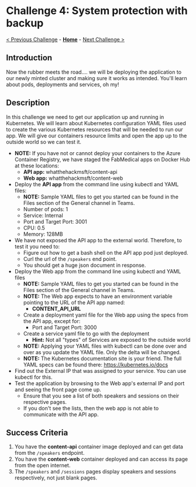 # Challenge 4: System protection with backup

[< Previous Challenge](./03-k8sintro.md) - **[Home](../README.md)** - [Next Challenge >](./05-scaling.md)

## Introduction

Now the rubber meets the road.... we will be deploying the application to our newly minted cluster and making sure it works as intended. You'll learn about pods, deployments and services, oh my!

## Description

In this challenge we need to get our application up and running in Kubernetes. We will learn about Kubernetes configuration YAML files used to create the various Kubernetes resources that will be needed to run our app. We will give our containers resource limits and open the app up to the outside world so we can test it.

- **NOTE:** If you have not or cannot deploy your containers to the Azure Container Registry, we have staged the FabMedical apps on Docker Hub at these locations:
	- **API app:** whatthehackmsft/content-api
	- **Web app:** whatthehackmsft/content-web
- Deploy the **API app** from the command line using kubectl and YAML files:
	- **NOTE:** Sample YAML files to get you started can be found in the Files section of the General channel in Teams.
	- Number of pods: 1
	- Service: Internal
	- Port and Target Port: 3001
	- CPU: 0.5
	- Memory: 128MB
- We have not exposed the API app to the external world. Therefore, to test it you need to:
	- Figure out how to get a bash shell on the API app pod just deployed.
	- Curl the url of the `/speakers` end point.
	- You should get a huge json document in response.
- Deploy the Web app from the command line using kubectl and YAML files
	- **NOTE:** Sample YAML files to get you started can be found in the Files section of the General channel in Teams.
	- **NOTE:** The Web app expects to have an environment variable pointing to the URL of the API app named:
		- **CONTENT_API_URL**
	- Create a deployment yaml file for the Web app using the specs from the API app, except for:
		- Port and Target Port: 3000
	- Create a service yaml file to go with the deployment
		- **Hint:** Not all "types" of Services are exposed to the outside world
	- **NOTE:** Applying your YAML files with kubectl can be done over and over as you update the YAML file. Only the delta will be changed.
	- **NOTE:** The Kubernetes documentation site is your friend. The full YAML specs can be found there: <https://kubernetes.io/docs>
- Find out the External IP that was assigned to your service. You can use kubectl for this.
- Test the application by browsing to the Web app's external IP and port and seeing the front page come up.
	- Ensure that you see a list of both speakers and sessions on their respective pages.
	- If you don't see the lists, then the web app is not able to communicate with the API app.

## Success Criteria

1. You have the **content-api** container image deployed and can get data from the `/speakers` endpoint.
1. You have the **content-web** container deployed and can access its page from the open internet.
1. The `/speakers` and `/sessions` pages display speakers and sessions respectively, not just blank pages.
